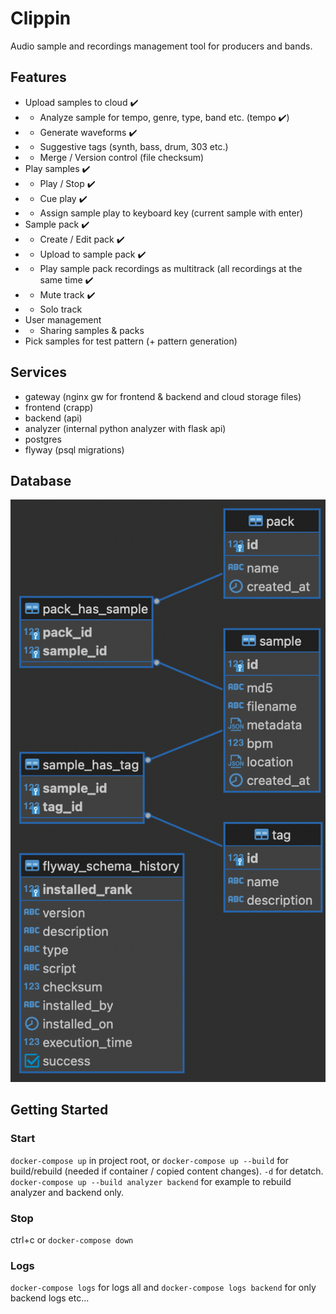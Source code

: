 # Clippin
Audio sample and recordings management tool for producers and bands. 


## Features
* Upload samples to cloud :heavy_check_mark:
* * Analyze sample for tempo, genre, type, band etc. (tempo :heavy_check_mark:)
* * Generate waveforms :heavy_check_mark:
* * Suggestive tags (synth, bass, drum, 303 etc.)
* * Merge / Version control (file checksum)
* Play samples :heavy_check_mark:
* * Play / Stop :heavy_check_mark:
* * Cue play :heavy_check_mark:
* * Assign sample play to keyboard key (current sample with enter)
* Sample pack :heavy_check_mark:
* * Create / Edit pack :heavy_check_mark:
* * Upload to sample pack :heavy_check_mark:
* * Play sample pack recordings as multitrack (all recordings at the same time :heavy_check_mark:
* * Mute track :heavy_check_mark:
* * Solo track
* User management 
* * Sharing samples & packs
* Pick samples for test pattern (+ pattern generation)

## Services
* gateway (nginx gw for frontend & backend and cloud storage files)
* frontend (crapp)
* backend (api)
* analyzer (internal python analyzer with flask api)
* postgres 
* flyway (psql migrations)

## Database
![Alt text](db_diagram.png?raw=true "Database diagram")

## Getting Started

### Start
```docker-compose up``` in project root, or ```docker-compose up --build``` for build/rebuild (needed if container / copied content changes). ```-d``` for detatch.
```docker-compose up --build analyzer backend``` for example to rebuild analyzer and backend only.
### Stop
ctrl+c or ```docker-compose down``` 
### Logs
```docker-compose logs``` for logs all and ```docker-compose logs backend``` for only backend logs etc...